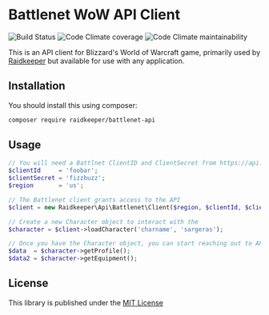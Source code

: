 # Battlenet WoW API Client 

![Build Status](https://img.shields.io/travis/com/raidkeeper/battlenet-api?style=for-the-badge) ![Code Climate coverage](https://img.shields.io/codeclimate/coverage/Raidkeeper/battlenet-api?style=for-the-badge) ![Code Climate maintainability](https://img.shields.io/codeclimate/maintainability/Raidkeeper/battlenet-api?style=for-the-badge)

This is an API client for Blizzard's World of Warcraft game, primarily used by [Raidkeeper](https://raidkeeper.com) but available for use with any application.

## Installation
You should install this using composer:
```bash
composer require raidkeeper/battlenet-api
```

## Usage
```php
// You will need a Battlnet ClientID and ClientSecret from https://api.battlenet.com
$clientId     = 'foobar';
$clientSecret = 'fizzbuzz';
$region       = 'us';

// The Battlenet client grants access to the API
$client = new Raidkeeper\Api\Battlenet\Client($region, $clientId, $clientSecret);

// Create a new Character object to interact with the 
$character = $client->loadCharacter('charname', 'sargeras');

// Once you have the Character object, you can start reaching out to API endpoints
$data  = $character->getProfile();
$data2 = $character->getEquipment();

```

## License
This library is published under the [MIT License](/LICENSE)